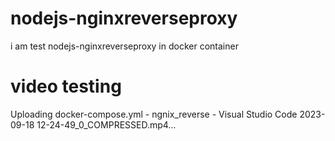 # nodejs-nginxreverseproxy
i am test nodejs-nginxreverseproxy in docker container
# video testing 


Uploading docker-compose.yml - ngnix_reverse - Visual Studio Code 2023-09-18 12-24-49_0_COMPRESSED.mp4…

